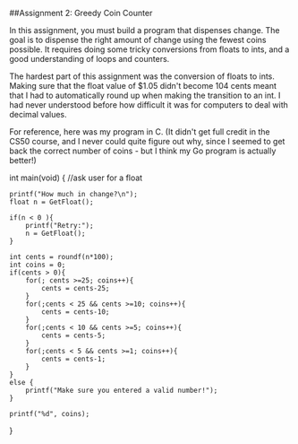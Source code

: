 ##Assignment 2: Greedy Coin Counter

In this assignment, you must build a program that dispenses change. The goal is to dispense the right amount of change using the fewest coins possible. It requires doing some tricky conversions from floats to ints, and a good understanding of loops and counters. 

The hardest part of this assignment was the conversion of floats to ints. Making sure that the float value of $1.05 didn't become 104 cents meant that I had to automatically round up when making the transition to an int. I had never understood before how difficult it was for computers to deal with decimal values. 

For reference, here was my program in C. (It didn't get full credit in the CS50 course, and I never could quite figure out why, since I seemed to get back the correct number of coins - but I think my Go program is actually better!)

int main(void)
{
    //ask user for a float
    
    printf("How much in change?\n");
    float n = GetFloat();
    
    if(n < 0 ){
        printf("Retry:");
        n = GetFloat();
    }
    
    int cents = roundf(n*100);
    int coins = 0;
    if(cents > 0){
        for(; cents >=25; coins++){
            cents = cents-25;
        } 
        for(;cents < 25 && cents >=10; coins++){
            cents = cents-10;
        }
        for(;cents < 10 && cents >=5; coins++){
            cents = cents-5;
        }
        for(;cents < 5 && cents >=1; coins++){
            cents = cents-1;
        }
    }
    else {
        printf("Make sure you entered a valid number!");
    }
    
    printf("%d", coins);
} 